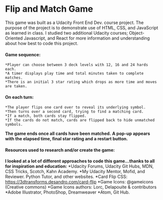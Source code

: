 # Flip and Match Game

This game was built as a Udacity Front End Dev. course project. The purpose of the project is to demonstrate use of HTML, CSS, and JavaScript as learned in class. I studied two additional Udacity courses; Object-Oriented Javascript, and React for more information and understanding about how best to code this project.
#### Game sequence:
	*Player can choose between 3 deck levels with 12, 16 and 24 hards each.
	*A timer displays play time and total minutes taken to complete matches.
	*There is an initial 3 star rating which drops as more time and moves are taken.
#### On each turn:
	*The player flips one card over to reveal its underlying symbol.
	*Then turns over a second card, trying to find a matching card.
	*If a match, both cards stay flipped.
	*If the cards do not match, cards are flipped back to hide unmatched symbols.
**The game ends once all cards have been matched.**
	**A pop-up appears with the elapsed time, final star rating and a restart button.**
	
#### Resources used to research and/or create the game:
**I looked at a lot of different approaches to code this game...thanks to all for inspiration and education:**
*Udacity Forums, Udacity Git Hubs, MDN, CSS Tricks, Scotch, Kahn Academy.
*My Udacity Mentor, Mofid, and Reviewer. Python Tutor, and other websites.
*Card Flip CSS: https://3dtransforms.desandro.com/card-flip
*Game Icons: @gameicons (Creative commons) 
*Game Icons authors: Lorc,&#160;Delapouite&#160;&amp;&#160;contributors
*Adobe Illustrator, PhotoShop, Dreamweaver
*Atom, Git Hub.
